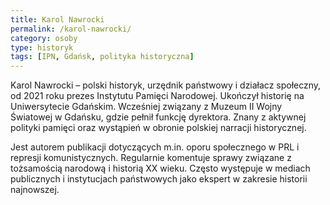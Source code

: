 ```yaml
---
title: Karol Nawrocki
permalink: /karol-nawrocki/
category: osoby
type: historyk
tags: [IPN, Gdańsk, polityka historyczna]
---
```



Karol Nawrocki – polski historyk, urzędnik państwowy i działacz społeczny, od 2021 roku prezes Instytutu Pamięci Narodowej. Ukończył historię na Uniwersytecie Gdańskim. Wcześniej związany z Muzeum II Wojny Światowej w Gdańsku, gdzie pełnił funkcję dyrektora. Znany z aktywnej polityki pamięci oraz wystąpień w obronie polskiej narracji historycznej.

Jest autorem publikacji dotyczących m.in. oporu społecznego w PRL i represji komunistycznych. Regularnie komentuje sprawy związane z tożsamością narodową i historią XX wieku. Często występuje w mediach publicznych i instytucjach państwowych jako ekspert w zakresie historii najnowszej.
